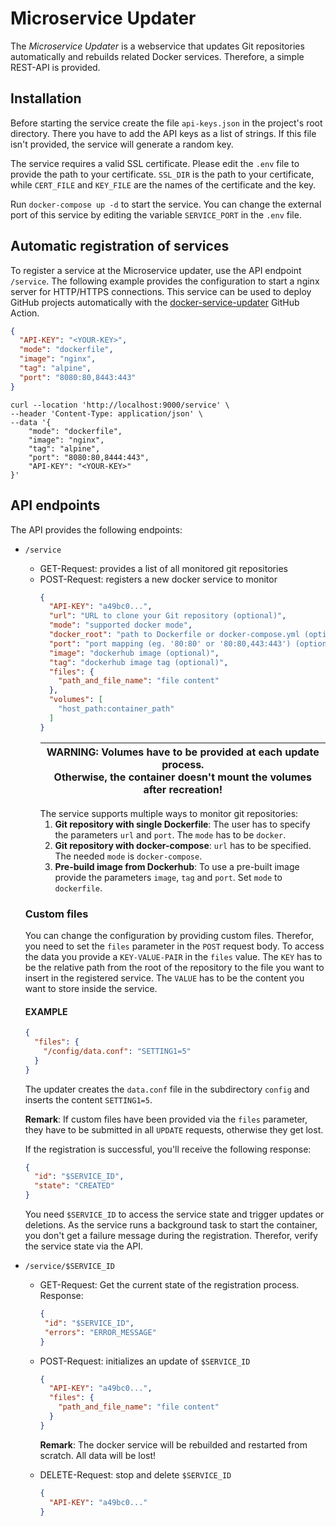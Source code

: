 # Microservice Updater

The *Microservice Updater* is a webservice that updates Git repositories
automatically and rebuilds related Docker services. Therefore, a simple
REST-API is provided.

## Installation
Before starting the service create the file `api-keys.json`
in the project's root directory. There you have to add the API keys as a
list of strings. If this file isn't provided, the service will generate a random key.

The service requires a valid SSL certificate. Please edit the `.env` file
to provide the path to your certificate. `SSL_DIR` is the path to 
your certificate, while `CERT_FILE` and `KEY_FILE` are the names of the
certificate and the key.

Run `docker-compose up -d` to start the service. You can change the external
port of this service by editing the variable `SERVICE_PORT` in the `.env`
file.

## Automatic registration of services
To register a service at the Microservice updater, use the API endpoint `/service`.
The following example provides the configuration to start a nginx server
for HTTP/HTTPS connections. This service can be used to deploy GitHub projects
automatically with the [docker-service-updater](https://github.com/MindMaster98/docker-service-updater)
GitHub Action.

```json
{
  "API-KEY": "<YOUR-KEY>",
  "mode": "dockerfile",
  "image": "nginx",
  "tag": "alpine",
  "port": "8080:80,8443:443"
}
```

```shell
curl --location 'http://localhost:9000/service' \
--header 'Content-Type: application/json' \
--data '{
    "mode": "dockerfile",
    "image": "nginx",
    "tag": "alpine",
    "port": "8080:80,8444:443",
    "API-KEY": "<YOUR-KEY>"
}'
```

## API endpoints
The API provides the following endpoints:
* `/service`
  * GET-Request: provides a list of all monitored git repositories
  * POST-Request: registers a new docker service to monitor
    ```json
    {
      "API-KEY": "a49bc0...",
      "url": "URL to clone your Git repository (optional)",
      "mode": "supported docker mode",
      "docker_root": "path to Dockerfile or docker-compose.yml (optional)",
      "port": "port mapping (eg. '80:80' or '80:80,443:443') (optional)",
      "image": "dockerhub image (optional)",
      "tag": "dockerhub image tag (optional)",
      "files": {
        "path_and_file_name": "file content"
      },
      "volumes": [
        "host_path:container_path"
      ]
    }
    ```
    | WARNING: Volumes have to be provided at each update process. <br/>Otherwise, the container doesn't mount the volumes after recreation! |
    |----------------------------------------------------------------------------------------------------------------------------------------|
    The service supports multiple ways to monitor git repositories:
    1. **Git repository with single Dockerfile**: The user has to specify the
    parameters `url` and `port`. The `mode` has to be `docker`.
    2. **Git repository with docker-compose**: `url` has to be specified.
    The needed `mode` is `docker-compose`.
    3. **Pre-build image from Dockerhub**: To use a pre-built image provide
    the parameters `image`, `tag` and `port`. Set `mode` to `dockerfile`.
  
  ### Custom files
  You can change the configuration by providing custom files. Therefor, you need to set the `files`
  parameter in the `POST` request body. To access the data you provide a `KEY-VALUE-PAIR` in the `files`
  value. The `KEY` has to be the relative path from the root of the repository to the file you want to
  insert in the registered service. The `VALUE` has to be the content you want to store inside the service.
  
  #### EXAMPLE
  ```json
  {
    "files": {
      "/config/data.conf": "SETTING1=5"
    }
  }
  ```
  The updater creates the `data.conf` file in the subdirectory `config` and inserts the content `SETTING1=5`.
  
  **Remark**: If custom files have been provided via the `files` parameter, they have to be submitted
  in all `UPDATE` requests, otherwise they get lost.
  
  If the registration is successful, you'll receive the following response:
  ```json
  {
    "id": "$SERVICE_ID", 
    "state": "CREATED"
  }
  ```
  You need `$SERVICE_ID` to access the service state and trigger updates or deletions. As the service
  runs a background task to start the container, you don't get a failure message during the registration.
  Therefor, verify the service state via the API.
* `/service/$SERVICE_ID`
  * GET-Request: Get the current state of the registration process. Response:
    ```json
    {
     "id": "$SERVICE_ID",
     "errors": "ERROR_MESSAGE"
    }
    ```
  * POST-Request: initializes an update of `$SERVICE_ID`
    ```json
    {
      "API-KEY": "a49bc0...",
      "files": {
        "path_and_file_name": "file content"
      }
    }
    ```
    **Remark**: The docker service will be rebuilded and restarted from scratch. All data will be lost!
    
  * DELETE-Request: stop and delete `$SERVICE_ID`
    ```json
    {
      "API-KEY": "a49bc0..."
    }
    ```
